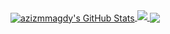 <a href="https://azizmmagdy.medium.com/">
  <img align="center" src="https://github-readme-stats.vercel.app/api?username=azizmmagdy&show_icons=true&line_height=33&count_private=true&theme=dark" alt="azizmmagdy's GitHub Stats" />
</a>

<a href="https://azizmmagdy.medium.com/">
  <img src="https://github-readme-streak-stats.herokuapp.com/?user=azizmmagdy&theme=dark" />
</a>

<a href="https://azizmmagdy.medium.com/">
  <img align="center" src="https://github-readme-stats.vercel.app/api/top-langs/?username=azizmmagdy&&hide=cmake&langs_count=4&line_height=35&theme=dark" />
</a>

